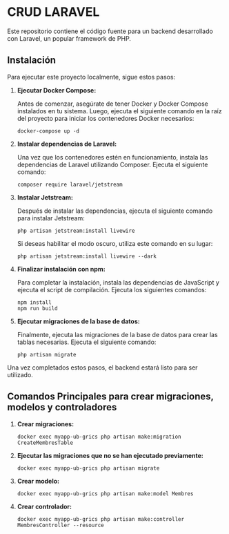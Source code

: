 # CRUD LARAVEL

Este repositorio contiene el código fuente para un backend desarrollado con Laravel, un popular framework de PHP.

## Instalación

Para ejecutar este proyecto localmente, sigue estos pasos:

1. **Ejecutar Docker Compose:**

   Antes de comenzar, asegúrate de tener Docker y Docker Compose instalados en tu sistema. Luego, ejecuta el siguiente comando en la raíz del proyecto para iniciar los contenedores Docker necesarios:

   ```
   docker-compose up -d
   ```

2. **Instalar dependencias de Laravel:**

   Una vez que los contenedores estén en funcionamiento, instala las dependencias de Laravel utilizando Composer. Ejecuta el siguiente comando:

   ```
   composer require laravel/jetstream
   ```

3. **Instalar Jetstream:**

   Después de instalar las dependencias, ejecuta el siguiente comando para instalar Jetstream:

   ```
   php artisan jetstream:install livewire
   ```

   Si deseas habilitar el modo oscuro, utiliza este comando en su lugar:

   ```
   php artisan jetstream:install livewire --dark
   ```

4. **Finalizar instalación con npm:**

   Para completar la instalación, instala las dependencias de JavaScript y ejecuta el script de compilación. Ejecuta los siguientes comandos:

   ```
   npm install
   npm run build
   ```

5. **Ejecutar migraciones de la base de datos:**

   Finalmente, ejecuta las migraciones de la base de datos para crear las tablas necesarias. Ejecuta el siguiente comando:

   ```
   php artisan migrate
   ```

Una vez completados estos pasos, el backend estará listo para ser utilizado.

## Comandos Principales para crear migraciones, modelos y controladores

1. **Crear migraciones:**

   ```
   docker exec myapp-ub-grics php artisan make:migration CreateMembresTable
   ```

2. **Ejecutar las migraciones que no se han ejecutado previamente:**

   ```
   docker exec myapp-ub-grics php artisan migrate
   ```

3. **Crear modelo:**

   ```
   docker exec myapp-ub-grics php artisan make:model Membres
   ```

4. **Crear controlador:**

   ```
   docker exec myapp-ub-grics php artisan make:controller MembresController --resource
   ```

